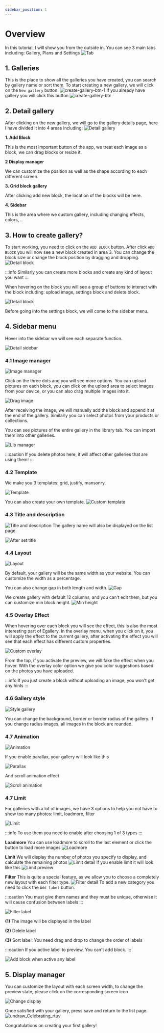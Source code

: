 ```yaml
---
sidebar_position: 1
---
```


# Overview
In this tutorial, I will show you from the outside in. You can see 3 main tabs including: Gallery, Plans and Settings
![Tab](/img/tutorial/tab.png)

## 1. Galleries
This is the place to show all the galleries you have created, you can search by gallery name or sort them. To start creating a new gallery, we will click on the `New gallery` button.
![create-gallery-btn-1](/img/tutorial/create-gallery-btn-1.png)
If you already have gallery you will click this button
![create-gallery-btn](/img/tutorial/create-gallery-btn.png)

## 2. Detail gallery
After clicking on the new gallery, we will go to the gallery details page, here I have divided it into 4 areas including:
![Detail gallery](/img/tutorial/detail-gallery.png)

**1. Add Block**

  This is the most important button of the app, we treat each image as a block, we can drag blocks or resize it.

**2 Display manager**

  We can customize the position as well as the shape according to each different screen.

**3. Grid block gallery**

  After clicking add new block, the location of the blocks will be here.

**4. Sidebar**

  This is the area where we custom gallery, including changing effects, colors, ..

## 3. How to create gallery?
To start working, you need to click on the `ADD BLOCK` button.
After click `ADD BLOCK` you will now see a new block created in area 3. You can change the block size or change the block position by dragging and dropping.
![Detail block](/img/tutorial/detail-block.png)

:::info
Similarly you can create more blocks and create any kind of layout you want
:::

When hovering on the block you will see a group of buttons to interact with the block including: upload image, settings block and delete block.

![Detail block](/img/tutorial/operator-block.png)

Before going into the settings block, we will come to the sidebar menu.

## 4. Sidebar menu
Hover into the sidebar we will see each separate function.

![Detail sidebar](/img/tutorial/detail-sidebar.png)

### 4.1 Image manager
![Image manager](/img/tutorial/image-manager.png)

Click on the three dots and you will see more options. You can upload pictures on each block, you can click on the upload area to select images from your device, or you can also drag multiple images into it.

![Drag image](/img/tutorial/drag-image.png)

After receiving the image, we will manually add the block and append it at the end of the gallery. Similarly you can select photos from your products or collections.

You can see pictures of the entire gallery in the library tab. You can import them into other galleries.

![Lib manager](/img/tutorial/lib-manager.png)

:::caution
If you delete photos here, it will affect other galleries that are using them!
:::

### 4.2 Template
We make you 3 templates: grid, justify, mansonry.

![Template](/img/tutorial/template.png)

You can also create your own template.
![Custom template](/img/tutorial/create-template.png)

### 4.3 Title and description
![Title and description](/img/tutorial/title-and-des.png)
The gallery name will also be displayed on the list page.

![After set title](/img/tutorial/after-set-title.png)

### 4.4 Layout
![Layout](/img/tutorial/layout.png)

By default, your gallery will be the same width as your website. You can customize the width as a percentage.

You can also change gap in both length and width.
![Gap](/img/tutorial/gap.png)

We create gallery with default 12 columns, and you can't edit them, but you can customize min block height.
![Min height](/img/tutorial/min-height.png)

### 4.5 Overlay Effect
When hovering over each block you will see the effect, this is also the most interesting part of Egallery. In the overlay menu, when you click on it, you will apply the effect to the current gallery, after activating the effect you will see that each effect has different custom properties.

![Custom overlay](/img/tutorial/custom-overlay.png)

From the top, if you activate the preview, we will fake the effect when you hover. With the overlay color option we give you color suggestions based on the photos you have uploaded.

:::info
If you just create a block without uploading an image, you won't get any hints
:::

### 4.6 Gallery style
![Style gallery](/img/tutorial/style.png)

You can change the background, border or border radius of the gallery. If you change radius images, all images in the block are rounded.

### 4.7 Animation
![Animation](/img/tutorial/animation.png)

If you enable parallax, your gallery will look like this

![Parallax](/img/tutorial/parallax.gif)

And scroll animation effect

![Scroll animation](/img/tutorial/scroll-animation.gif)

### 4.7 Limit

For galleries with a lot of images, we have 3 options to help you not have to show too many photos: limit, loadmore, filter

![Limit](/img/tutorial/limit.png)

:::info
To use them you need to enable after choosing 1 of 3 types
:::

**Loadmore**
You can use loadmore to scroll to the last element or click the button to load more images
![Loadmore](/img/tutorial/loadmore.png)

**Limit**
We will display the number of photos you specify to display, and calculate the remaining photos
![Limit detail](/img/tutorial/limit-detail.png)
If you enable limit it will look like this
![Limit preview](/img/tutorial/limit-preview.png)

**Filter**
This is quite a special feature, as we allow you to choose a completely new layout with each filter type.
![Filter detail](/img/tutorial/filter-detail.png)
To add a new category you need to click the `Add label` button.

:::caution
You must give them names and they must be unique, otherwise it will cause confusion between labels
:::

![Filter label](/img/tutorial/label.png)

**(1)** The image will be displayed in the label

**(2)** Delele label

**(3)** Sort label: You need drag and drop to change the order of labels

:::caution
If you active label to preview, You can't add block.
:::

![Add block when active any label](/img/tutorial/active-label.png)

## 5. Display manager
You can customize the layout with each screen width, to change the preview state, please click on the corresponding screen icon

![Change display](/img/tutorial/display-active.png)

Once satisfied with your gallery, press save and return to the list page.
![undraw_Celebrating_rtuv](/img/tutorial/undraw_well_done_i2wr.png)

Congratulations on creating your first gallery!
